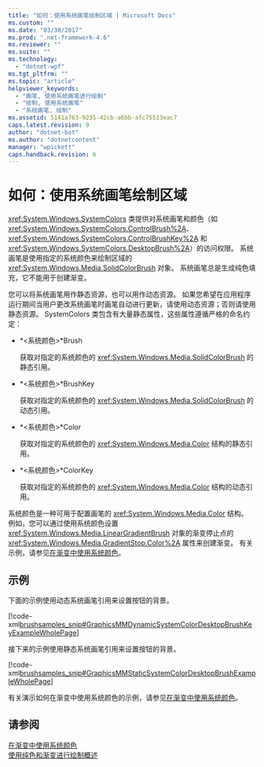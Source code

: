 ```yaml
---
title: "如何：使用系统画笔绘制区域 | Microsoft Docs"
ms.custom: ""
ms.date: "03/30/2017"
ms.prod: ".net-framework-4.6"
ms.reviewer: ""
ms.suite: ""
ms.technology: 
  - "dotnet-wpf"
ms.tgt_pltfrm: ""
ms.topic: "article"
helpviewer_keywords: 
  - "画笔, 使用系统画笔进行绘制"
  - "绘制, 使用系统画笔"
  - "系统画笔, 绘制"
ms.assetid: 5141a763-9235-42cb-a6bb-afc75513eac7
caps.latest.revision: 9
author: "dotnet-bot"
ms.author: "dotnetcontent"
manager: "wpickett"
caps.handback.revision: 6
---
```

# 如何：使用系统画笔绘制区域
<xref:System.Windows.SystemColors> 类提供对系统画笔和颜色（如 <xref:System.Windows.SystemColors.ControlBrush%2A>、<xref:System.Windows.SystemColors.ControlBrushKey%2A> 和 <xref:System.Windows.SystemColors.DesktopBrush%2A>）的访问权限。  系统画笔是使用指定的系统颜色来绘制区域的 <xref:System.Windows.Media.SolidColorBrush> 对象。  系统画笔总是生成纯色填充，它不能用于创建渐变。  
  
 您可以将系统画笔用作静态资源，也可以用作动态资源。  如果您希望在应用程序运行期间当用户更改系统画笔时画笔自动进行更新，请使用动态资源；否则请使用静态资源。  SystemColors 类包含有大量静态属性，这些属性遵循严格的命名约定：  
  
-   *\<系统颜色\>*Brush  
  
     获取对指定的系统颜色的 <xref:System.Windows.Media.SolidColorBrush> 的静态引用。  
  
-   *\<系统颜色\>*BrushKey  
  
     获取对指定的系统颜色的 <xref:System.Windows.Media.SolidColorBrush> 的动态引用。  
  
-   *\<系统颜色\>*Color  
  
     获取对指定的系统颜色的 <xref:System.Windows.Media.Color> 结构的静态引用。  
  
-   *\<系统颜色\>*ColorKey  
  
     获取对指定的系统颜色的 <xref:System.Windows.Media.Color> 结构的动态引用。  
  
 系统颜色是一种可用于配置画笔的 <xref:System.Windows.Media.Color> 结构。  例如，您可以通过使用系统颜色设置 <xref:System.Windows.Media.LinearGradientBrush> 对象的渐变停止点的 <xref:System.Windows.Media.GradientStop.Color%2A> 属性来创建渐变。  有关示例，请参见[在渐变中使用系统颜色](../../../../docs/framework/wpf/graphics-multimedia/how-to-use-system-colors-in-a-gradient.md)。  
  
## 示例  
 下面的示例使用动态系统画笔引用来设置按钮的背景。  
  
 [!code-xml[brushsamples_snip#GraphicsMMDynamicSystemColorDesktopBrushKeyExampleWholePage](../../../../samples/snippets/csharp/VS_Snippets_Wpf/brushsamples_snip/CS/DynamicSystemBrushExample.xaml#graphicsmmdynamicsystemcolordesktopbrushkeyexamplewholepage)]  
  
 接下来的示例使用静态系统画笔引用来设置按钮的背景。  
  
 [!code-xml[brushsamples_snip#GraphicsMMStaticSystemColorDesktopBrushExampleWholePage](../../../../samples/snippets/csharp/VS_Snippets_Wpf/brushsamples_snip/CS/StaticSystemBrushExample.xaml#graphicsmmstaticsystemcolordesktopbrushexamplewholepage)]  
  
 有关演示如何在渐变中使用系统颜色的示例，请参见[在渐变中使用系统颜色](../../../../docs/framework/wpf/graphics-multimedia/how-to-use-system-colors-in-a-gradient.md)。  
  
## 请参阅  
 [在渐变中使用系统颜色](../../../../docs/framework/wpf/graphics-multimedia/how-to-use-system-colors-in-a-gradient.md)   
 [使用纯色和渐变进行绘制概述](../../../../docs/framework/wpf/graphics-multimedia/painting-with-solid-colors-and-gradients-overview.md)